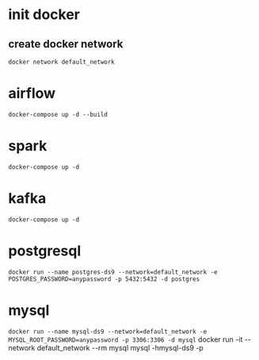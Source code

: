 # init docker
## create docker network
``
docker network default_network
``

# airflow
``
docker-compose up -d --build
``

# spark
``
docker-compose up -d
``

# kafka
``
docker-compose up -d
``

# postgresql
``
docker run --name postgres-ds9 --network=default_network -e POSTGRES_PASSWORD=anypassword -p 5432:5432 -d postgres
``

# mysql
``
docker run --name mysql-ds9 --network=default_network -e MYSQL_ROOT_PASSWORD=anypassword -p 3306:3306 -d mysql
``
docker run -it --network default_network --rm mysql mysql -hmysql-ds9 -p